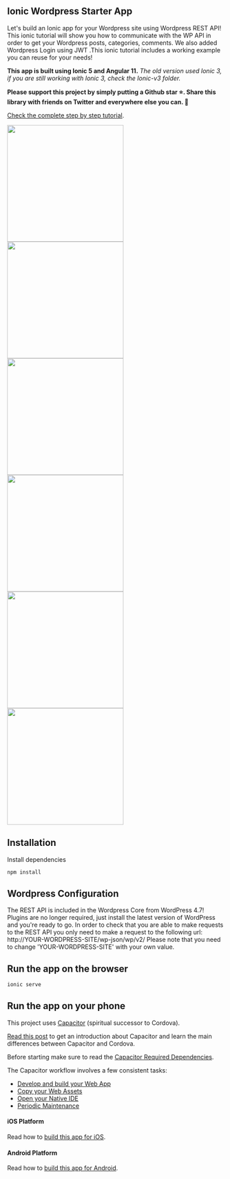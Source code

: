 ## Ionic Wordpress Starter App

Let's build an Ionic app for your Wordpress site using Wordpress REST API! This ionic tutorial will show you how to communicate with the WP API in order to get your Wordpress posts, categories, comments. We also added Wordpress Login using JWT .This ionic tutorial includes a working example you can reuse for your needs!

**This app is built using Ionic 5 and Angular 11.**
*The old version used Ionic 3, if you are still working with Ionic 3, check the Ionic-v3 folder.*

**Please support this project by simply putting a Github star ⭐. Share this library with friends on Twitter and everywhere else you can. 🙏**

[Check the complete step by step tutorial](https://ionicthemes.com/tutorials/about/ionic-wordpress-integration).

<div>
  <img src="https://s3-us-west-2.amazonaws.com/ionicthemes/tutorials/screenshots/ionic-wordpress-integration/ionic-wordpress-login.png" width="270">
  <img src="https://s3-us-west-2.amazonaws.com/ionicthemes/tutorials/screenshots/ionic-wordpress-integration/ionic-wordpress-signup.png" width="270">
  <img src="https://s3-us-west-2.amazonaws.com/ionicthemes/tutorials/screenshots/ionic-wordpress-integration/ionic-wordpress-posts-listing.png" width="270">
  <img src="https://s3-us-west-2.amazonaws.com/ionicthemes/tutorials/screenshots/ionic-wordpress-integration/ionic-wordpress-post-details.png" width="270">
  <img src="https://s3-us-west-2.amazonaws.com/ionicthemes/tutorials/screenshots/ionic-wordpress-integration/ionic-wordpress-add-comment.png" width="270">
  <img src="https://s3-us-west-2.amazonaws.com/ionicthemes/tutorials/screenshots/ionic-wordpress-integration/ionic-wordpress-post-with-images.png" width="270">
</div>

## Installation

Install  dependencies
```sh
npm install
```

## Wordpress Configuration

The REST API is included in the Wordpress Core from WordPress 4.7! Plugins are no longer required, just install the latest version of WordPress and you're ready to go.
In order to check that you are able to make requests to the REST API you only need to make a request to the following url: http://YOUR-WORDPRESS-SITE/wp-json/wp/v2/
Please note that you need to change 'YOUR-WORDPRESS-SITE' with your own value.


## Run the app on the browser

```sh
ionic serve
```

## Run the app on your phone
This project uses [Capacitor](https://capacitor.ionicframework.com/docs/) (spiritual successor to Cordova).

[Read this post](https://ionicthemes.com/tutorials/about/native-cross-platform-web-apps-with-ionic-capacitor) to get an introduction about Capacitor and learn the main differences between Capacitor and Cordova.

Before starting make sure to read the [Capacitor Required Dependencies](https://capacitor.ionicframework.com/docs/getting-started/dependencies).

The Capacitor workflow involves a few consistent tasks:
- [Develop and build your Web App](https://capacitor.ionicframework.com/docs/basics/workflow/#1-develop-and-build-your-web-app)
- [Copy your Web Assets](https://capacitor.ionicframework.com/docs/basics/workflow/#2-copy-your-web-assets)
- [Open your Native IDE](https://capacitor.ionicframework.com/docs/basics/workflow/#3-open-your-native-ide)
- [Periodic Maintenance](https://capacitor.ionicframework.com/docs/basics/workflow/#4-periodic-maintenance)

#### iOS Platform
Read how to [build this app for iOS](https://capacitor.ionicframework.com/docs/basics/building-your-app#ios).

#### Android Platform
Read how to [build this app for Android](https://capacitor.ionicframework.com/docs/basics/building-your-app#android).
